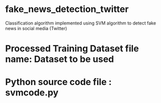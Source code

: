 # fake_news_detection_twitter
Classification algorithm implemented using SVM algorithm to detect fake news in social media (Twitter)
# Processed Training Dataset file name: Dataset to be used
# Python source code file : svmcode.py
